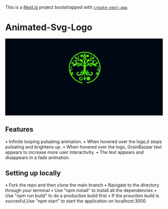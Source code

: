 This is a [Next.js](https://nextjs.org/) project bootstrapped with [`create-next-app`](https://github.com/vercel/next.js/tree/canary/packages/create-next-app).

# Animated-Svg-Logo

![Image Alt Text](Screenshot-for-readme)

## Features
•	Infinite looping pulsating animation.
•	When hovered over the logo,it stops pulsating and brightens up.
•	When hovered over the logo, GrainBazaar text appears to increase more user interactivity.
•	The text appears and disappears in a fade animation.

## Setting up locally
•	Fork the repo and then clone the main branch
•	Navigate to the directory through your terminal
•	Use "npm install" to install all the dependencies
•	Use "npm run build" to do a production build first
•	If the prouction build is succesful,Use "npm start" to start the application on localhost:3000

